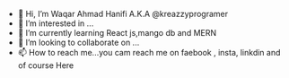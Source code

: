 - 👋 Hi, I’m Waqar Ahmad Hanifi A.K.A @kreazzyprogramer
- 👀 I’m interested in ...
- 🌱 I’m currently learning React js,mango db and MERN
- 💞️ I’m looking to collaborate on ...
- 📫 How to reach me...you cam reach me on faebook , insta, linkdin and of course Here 

<!---
kreazzyprogramer/kreazzyprogramer is a ✨ special ✨ repository because its `README.md` (this file) appears on your GitHub profile.
You can click the Preview link to take a look at your changes.
--->
